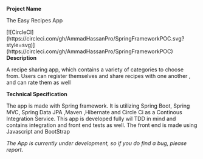 
<b>Project Name</b>
<p>The Easy Recipes App</p>
[![CircleCI](https://circleci.com/gh/AmmadHassanPro/SpringFrameworkPOC.svg?style=svg)](https://circleci.com/gh/AmmadHassanPro/SpringFrameworkPOC)
<b>Description</b>
<p>A recipe sharing app, which contains a variety of categories to choose from. Users can register themselves and share recipes with one another , and can rate them as well </p>

<b>Technical Specification</b>
<p>The app is made with Spring framework. It is utilizing Spring Boot, Spring MVC, Spring Data JPA ,Maven ,Hibernate and Circle Ci as a Continous Integration Service. This app is developed fully wil TDD in mind and contains integration and front end tests as well. The front end is made using Javascript and BootStrap</p>

<i>The App is currently under development, so if you do find a bug, please report. </i>
